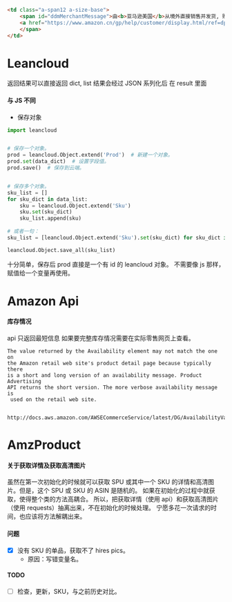 ```html
<td class="a-span12 a-size-base">
    <span id="ddmMerchantMessage">由<b>亚马逊美国</b>从境外直接销售并发货, 购买行为受亚马逊海外购使用条件和美国法律的约束。
    <a href="https://www.amazon.cn/gp/help/customer/display.html/ref=dp_ags_ddm_cou?ie=UTF8&nodeId=201625060" target="_blank">了解更多。</a>
    </span>
</td>
```

Leancloud
=========

返回结果可以直接返回 dict, list
结果会经过 JSON 系列化后 
在 result 里面

#### 与 JS 不同
* 保存对象
```python
import leancloud


# 保存一个对象。
prod = leancloud.Object.extend('Prod')  # 新建一个对象。
prod.set(data_dict)  # 设置字段值。
prod.save()  # 保存到云端。


# 保存多个对象。
sku_list = []
for sku_dict in data_list:
    sku = leancloud.Object.extend('Sku')
    sku.set(sku_dict)
    sku_list.append(sku)
    
# 或者一句：
sku_list = [leancloud.Object.extend('Sku').set(sku_dict) for sku_dict in data_list]

leancloud.Object.save_all(sku_list)

```
十分简单，保存后 prod 直接是一个有 id 的 leancloud 对象。
不需要像 js 那样，赋值给一个变量再使用。



Amazon Api
==========

#### 库存情况
api 只返回最短信息
如果要完整库存情况需要在实际零售网页上查看。

    The value returned by the Availability element may not match the one on 
    the Amazon retail web site's product detail page because typically there 
    is a short and long version of an availability message. Product Advertising 
    API returns the short version. The more verbose availability message is
     used on the retail web site.
     
     http://docs.aws.amazon.com/AWSECommerceService/latest/DG/AvailabilityValues.html
     

AmzProduct
==========
#### 关于获取详情及获取高清图片
虽然在第一次初始化的时候就可以获取 SPU 或其中一个 SKU 的详情和高清图片。但是，这个 SPU 或 SKU 的 ASIN 是随机的。
如果在初始化的过程中就获取，使得整个类的方法高耦合。
所以，把获取详情（使用 api）和获取高清图片（使用 requests）抽离出来，不在初始化的时候处理。
宁愿多花一次请求的时间，也应该将方法解耦出来。

#### 问题
 * [x] 没有 SKU 的单品，获取不了 hires pics。
     * 原因：写错变量名。
 
#### TODO
* [ ] 检查，更新，SKU，与之前历史对比。